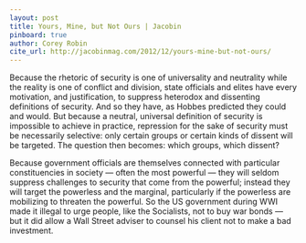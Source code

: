 ```yaml
---
layout: post
title: Yours, Mine, but Not Ours | Jacobin
pinboard: true
author: Corey Robin
cite_url: http://jacobinmag.com/2012/12/yours-mine-but-not-ours/
---
```

Because the rhetoric of security is one of universality and neutrality
while the reality is one of conflict and division, state officials and
elites have every motivation, and justification, to suppress heterodox
and dissenting definitions of security. And so they have, as Hobbes
predicted they could and would. But because a neutral, universal
definition of security is impossible to achieve in practice, repression
for the sake of security must be necessarily selective: only certain
groups or certain kinds of dissent will be targeted. The question then
becomes: which groups, which dissent?

Because government officials are themselves connected with particular
constituencies in society — often the most powerful — they will seldom
suppress challenges to security that come from the powerful; instead
they will target the powerless and the marginal, particularly if the
powerless are mobilizing to threaten the powerful. So the US government
during WWI made it illegal to urge people, like the Socialists, not to
buy war bonds — but it did allow a Wall Street adviser to counsel his
client not to make a bad investment.

